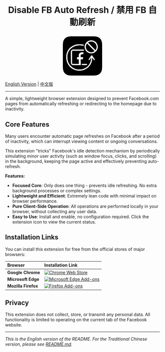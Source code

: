 # <p align="center">Disable FB Auto Refresh / 禁用 FB 自動刷新</p>
<p align="center"><img src="images/icon128__.png" alt="Disable FB Auto Refresh" width="128"></p>

[English Version](./README_en.md) | [中文版](./README.md)

---

A simple, lightweight browser extension designed to prevent Facebook.com pages from automatically refreshing or redirecting to the homepage due to inactivity.

## Core Features

Many users encounter automatic page refreshes on Facebook after a period of inactivity, which can interrupt viewing content or ongoing conversations.

This extension "tricks" Facebook's idle detection mechanism by periodically simulating minor user activity (such as window focus, clicks, and scrolling) in the background, keeping the page active and effectively preventing auto-refresh.

**Features:**
- **Focused Core**: Only does one thing - prevents idle refreshing. No extra background processes or complex settings.
- **Lightweight and Efficient**: Extremely lean code with minimal impact on browser performance.
- **Pure Client-Side Operation**: All operations are performed locally in your browser, without collecting any user data.
- **Easy to Use**: Install and enable, no configuration required. Click the extension icon to view the current status.

## Installation Links

You can install this extension for free from the official stores of major browsers:

| Browser | Installation Link |
| :--- | :--- |
| **Google Chrome** | [![Chrome Web Store](https://img.shields.io/badge/Chrome-Web_Store-blue?style=for-the-badge&logo=google-chrome&logoColor=white)](https://chromewebstore.google.com/detail/%E7%A6%81%E7%94%A8-fb-%E8%87%AA%E5%8B%95%E5%88%B7%E6%96%B0/bmeagdnojhgdgaoeiknnahagmdeakhkd) |
| **Microsoft Edge** | [![Microsoft Edge Add-ons](https://img.shields.io/badge/Microsoft-Edge_Addons-blue?style=for-the-badge&logo=microsoft-edge&logoColor=white)](https://microsoftedge.microsoft.com/addons/detail/ffneifknijjdcedbcbdkmaboemllfffn) |
| **Mozilla Firefox** | [![Firefox Add-ons](https://img.shields.io/badge/Firefox-Add--ons-orange?style=for-the-badge&logo=firefox-browser&logoColor=white)](https://addons.mozilla.org/zh-TW/firefox/addon/%E7%A6%81%E7%94%A8-fb-%E8%87%AA%E5%8B%95%E5%88%B7%E6%96%B0/) |

## Privacy
This extension does not collect, store, or transmit any personal data. All functionality is limited to operating on the current tab of the Facebook website.

---
*This is the English version of the README. For the Traditional Chinese version, please see [README.md](./README.md).*
